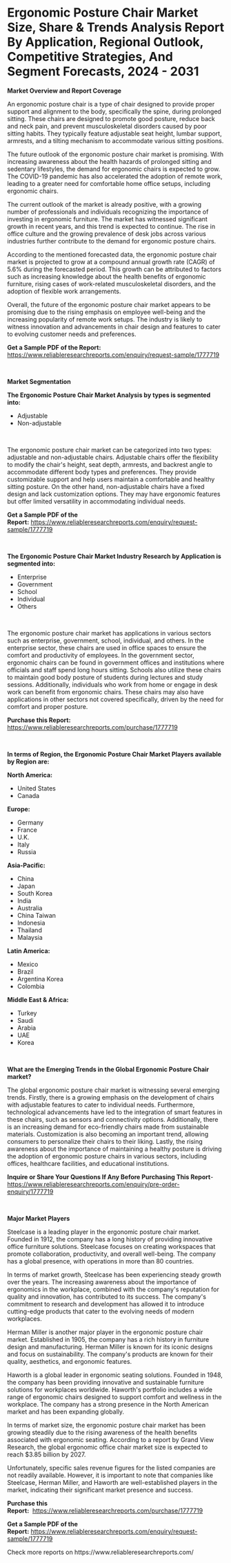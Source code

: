 <p><h1>Ergonomic Posture Chair Market Size, Share & Trends Analysis Report By Application, Regional Outlook, Competitive Strategies, And Segment Forecasts, 2024 - 2031</h1></p><p><strong>Market Overview and Report Coverage</strong></p>
<p><p>An ergonomic posture chair is a type of chair designed to provide proper support and alignment to the body, specifically the spine, during prolonged sitting. These chairs are designed to promote good posture, reduce back and neck pain, and prevent musculoskeletal disorders caused by poor sitting habits. They typically feature adjustable seat height, lumbar support, armrests, and a tilting mechanism to accommodate various sitting positions.</p><p>The future outlook of the ergonomic posture chair market is promising. With increasing awareness about the health hazards of prolonged sitting and sedentary lifestyles, the demand for ergonomic chairs is expected to grow. The COVID-19 pandemic has also accelerated the adoption of remote work, leading to a greater need for comfortable home office setups, including ergonomic chairs.</p><p>The current outlook of the market is already positive, with a growing number of professionals and individuals recognizing the importance of investing in ergonomic furniture. The market has witnessed significant growth in recent years, and this trend is expected to continue. The rise in office culture and the growing prevalence of desk jobs across various industries further contribute to the demand for ergonomic posture chairs.</p><p>According to the mentioned forecasted data, the ergonomic posture chair market is projected to grow at a compound annual growth rate (CAGR) of 5.6% during the forecasted period. This growth can be attributed to factors such as increasing knowledge about the health benefits of ergonomic furniture, rising cases of work-related musculoskeletal disorders, and the adoption of flexible work arrangements.</p><p>Overall, the future of the ergonomic posture chair market appears to be promising due to the rising emphasis on employee well-being and the increasing popularity of remote work setups. The industry is likely to witness innovation and advancements in chair design and features to cater to evolving customer needs and preferences.</p></p>
<p><strong>Get a Sample PDF of the Report:</strong> <a href="https://www.reliableresearchreports.com/enquiry/request-sample/1777719">https://www.reliableresearchreports.com/enquiry/request-sample/1777719</a></p>
<p>&nbsp;</p>
<p><strong>Market Segmentation</strong></p>
<p><strong>The Ergonomic Posture Chair Market Analysis by types is segmented into:</strong></p>
<p><ul><li>Adjustable</li><li>Non-adjustable</li></ul></p>
<p>&nbsp;</p>
<p><p>The ergonomic posture chair market can be categorized into two types: adjustable and non-adjustable chairs. Adjustable chairs offer the flexibility to modify the chair's height, seat depth, armrests, and backrest angle to accommodate different body types and preferences. They provide customizable support and help users maintain a comfortable and healthy sitting posture. On the other hand, non-adjustable chairs have a fixed design and lack customization options. They may have ergonomic features but offer limited versatility in accommodating individual needs.</p></p>
<p><strong>Get a Sample PDF of the Report:</strong>&nbsp;<a href="https://www.reliableresearchreports.com/enquiry/request-sample/1777719">https://www.reliableresearchreports.com/enquiry/request-sample/1777719</a></p>
<p>&nbsp;</p>
<p><strong>The Ergonomic Posture Chair Market Industry Research by Application is segmented into:</strong></p>
<p><ul><li>Enterprise</li><li>Government</li><li>School</li><li>Individual</li><li>Others</li></ul></p>
<p>&nbsp;</p>
<p><p>The ergonomic posture chair market has applications in various sectors such as enterprise, government, school, individual, and others. In the enterprise sector, these chairs are used in office spaces to ensure the comfort and productivity of employees. In the government sector, ergonomic chairs can be found in government offices and institutions where officials and staff spend long hours sitting. Schools also utilize these chairs to maintain good body posture of students during lectures and study sessions. Additionally, individuals who work from home or engage in desk work can benefit from ergonomic chairs. These chairs may also have applications in other sectors not covered specifically, driven by the need for comfort and proper posture.</p></p>
<p><strong>Purchase this Report:</strong>&nbsp; <a href="https://www.reliableresearchreports.com/purchase/1777719">https://www.reliableresearchreports.com/purchase/1777719</a></p>
<p>&nbsp;</p>
<p><strong>In terms of Region, the Ergonomic Posture Chair Market Players available by Region are:</strong></p>
<p>
    <p> <strong> North America: </strong>
        <ul>
            <li>United States</li>
            <li>Canada</li>
        </ul>
        </p> 
    <p> <strong> Europe: </strong>
        <ul>
            <li>Germany</li>
            <li>France</li>
            <li>U.K.</li>
            <li>Italy</li>
            <li>Russia</li>
        </ul>
        </p> 
    <p> <strong> Asia-Pacific: </strong>
        <ul>
            <li>China</li>
            <li>Japan</li>
            <li>South Korea</li>
            <li>India</li>
            <li>Australia</li>
            <li>China Taiwan</li>
            <li>Indonesia</li>
            <li>Thailand</li>
            <li>Malaysia</li>
        </ul>
        </p> 
    <p> <strong> Latin America: </strong>
        <ul>
            <li>Mexico</li>
            <li>Brazil</li>
            <li>Argentina Korea</li>
            <li>Colombia</li>
        </ul>
        </p> 
    <p> <strong> Middle East & Africa: </strong>
        <ul>
            <li>Turkey</li>
            <li>Saudi</li>
            <li>Arabia</li>
            <li>UAE</li>
            <li>Korea</li>
        </ul>
    </p>
    </p>
<p>&nbsp;</p>
<p><strong>What are the Emerging Trends in the Global Ergonomic Posture Chair market?</strong></p>
<p><p>The global ergonomic posture chair market is witnessing several emerging trends. Firstly, there is a growing emphasis on the development of chairs with adjustable features to cater to individual needs. Furthermore, technological advancements have led to the integration of smart features in these chairs, such as sensors and connectivity options. Additionally, there is an increasing demand for eco-friendly chairs made from sustainable materials. Customization is also becoming an important trend, allowing consumers to personalize their chairs to their liking. Lastly, the rising awareness about the importance of maintaining a healthy posture is driving the adoption of ergonomic posture chairs in various sectors, including offices, healthcare facilities, and educational institutions.</p></p>
<p><strong>Inquire or Share Your Questions If Any Before Purchasing This Report</strong>- <a href="https://www.reliableresearchreports.com/enquiry/pre-order-enquiry/1777719">https://www.reliableresearchreports.com/enquiry/pre-order-enquiry/1777719</a></p>
<p>&nbsp;</p>
<p><strong>Major Market Players</strong></p>
<p><p>Steelcase is a leading player in the ergonomic posture chair market. Founded in 1912, the company has a long history of providing innovative office furniture solutions. Steelcase focuses on creating workspaces that promote collaboration, productivity, and overall well-being. The company has a global presence, with operations in more than 80 countries.</p><p>In terms of market growth, Steelcase has been experiencing steady growth over the years. The increasing awareness about the importance of ergonomics in the workplace, combined with the company's reputation for quality and innovation, has contributed to its success. The company's commitment to research and development has allowed it to introduce cutting-edge products that cater to the evolving needs of modern workplaces.</p><p>Herman Miller is another major player in the ergonomic posture chair market. Established in 1905, the company has a rich history in furniture design and manufacturing. Herman Miller is known for its iconic designs and focus on sustainability. The company's products are known for their quality, aesthetics, and ergonomic features.</p><p>Haworth is a global leader in ergonomic seating solutions. Founded in 1948, the company has been providing innovative and sustainable furniture solutions for workplaces worldwide. Haworth's portfolio includes a wide range of ergonomic chairs designed to support comfort and wellness in the workplace. The company has a strong presence in the North American market and has been expanding globally.</p><p>In terms of market size, the ergonomic posture chair market has been growing steadily due to the rising awareness of the health benefits associated with ergonomic seating. According to a report by Grand View Research, the global ergonomic office chair market size is expected to reach $3.85 billion by 2027.</p><p>Unfortunately, specific sales revenue figures for the listed companies are not readily available. However, it is important to note that companies like Steelcase, Herman Miller, and Haworth are well-established players in the market, indicating their significant market presence and success.</p></p>
<p><strong>Purchase this Report:</strong>&nbsp;&nbsp;<a href="https://www.reliableresearchreports.com/purchase/1777719">https://www.reliableresearchreports.com/purchase/1777719</a></p>
<p></p>
<p><strong>Get a Sample PDF of the Report:</strong>&nbsp;<a href="https://www.reliableresearchreports.com/enquiry/request-sample/1777719">https://www.reliableresearchreports.com/enquiry/request-sample/1777719</a></p>
<p>Check more reports on https://www.reliableresearchreports.com/</p>